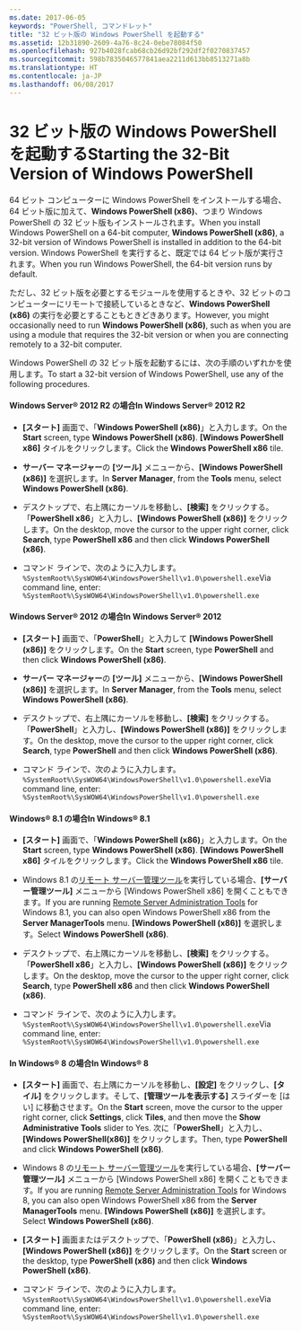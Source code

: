 ```yaml
---
ms.date: 2017-06-05
keywords: "PowerShell, コマンドレット"
title: "32 ビット版の Windows PowerShell を起動する"
ms.assetid: 12b31890-2609-4a76-8c24-0ebe78084f50
ms.openlocfilehash: 927b4028fcab68cb26d92bf292df2f0270837457
ms.sourcegitcommit: 598b7835046577841aea2211d613bb8513271a8b
ms.translationtype: HT
ms.contentlocale: ja-JP
ms.lasthandoff: 06/08/2017
---
```

# <a name="starting-the-32-bit-version-of-windows-powershell"></a><span data-ttu-id="df4fb-103">32 ビット版の Windows PowerShell を起動する</span><span class="sxs-lookup"><span data-stu-id="df4fb-103">Starting the 32-Bit Version of Windows PowerShell</span></span>
<span data-ttu-id="df4fb-104">64 ビット コンピューターに Windows PowerShell をインストールする場合、64 ビット版に加えて、**Windows PowerShell (x86)**、つまり Windows PowerShell の 32 ビット版もインストールされます。</span><span class="sxs-lookup"><span data-stu-id="df4fb-104">When you install Windows PowerShell on a 64-bit computer, **Windows PowerShell (x86)**, a 32-bit version of Windows PowerShell is installed in addition to the 64-bit version.</span></span> <span data-ttu-id="df4fb-105">Windows PowerShell を実行すると、既定では 64 ビット版が実行されます。</span><span class="sxs-lookup"><span data-stu-id="df4fb-105">When you run Windows PowerShell, the 64-bit version runs by default.</span></span>

<span data-ttu-id="df4fb-106">ただし、32 ビット版を必要とするモジュールを使用するときや、32 ビットのコンピューターにリモートで接続しているときなど、**Windows PowerShell (x86)** の実行を必要とすることもときどきあります。</span><span class="sxs-lookup"><span data-stu-id="df4fb-106">However, you might occasionally need to run **Windows PowerShell (x86)**, such as when you are using a module that requires the 32-bit version or when you are connecting remotely to a 32-bit computer.</span></span>

<span data-ttu-id="df4fb-107">Windows PowerShell の 32 ビット版を起動するには、次の手順のいずれかを使用します。</span><span class="sxs-lookup"><span data-stu-id="df4fb-107">To start a 32-bit version of Windows PowerShell, use any of the following procedures.</span></span>

#### <a name="in-windows-server-2012-r2"></a><span data-ttu-id="df4fb-108">Windows Server® 2012 R2 の場合</span><span class="sxs-lookup"><span data-stu-id="df4fb-108">In Windows Server® 2012 R2</span></span>

-   <span data-ttu-id="df4fb-109">**[スタート]** 画面で、「**Windows PowerShell (x86)**」と入力します。</span><span class="sxs-lookup"><span data-stu-id="df4fb-109">On the **Start** screen, type **Windows PowerShell (x86)**.</span></span> <span data-ttu-id="df4fb-110">**[Windows PowerShell x86]** タイルをクリックします。</span><span class="sxs-lookup"><span data-stu-id="df4fb-110">Click the **Windows PowerShell x86** tile.</span></span>

-   <span data-ttu-id="df4fb-111">**サーバー マネージャー**の **[ツール]** メニューから、**[Windows PowerShell (x86)]** を選択します。</span><span class="sxs-lookup"><span data-stu-id="df4fb-111">In **Server Manager**, from the **Tools** menu, select **Windows PowerShell (x86)**.</span></span>

-   <span data-ttu-id="df4fb-112">デスクトップで、右上隅にカーソルを移動し、**[検索]** をクリックする。「**PowerShell x86**」と入力し、**[Windows PowerShell (x86)]** をクリックします。</span><span class="sxs-lookup"><span data-stu-id="df4fb-112">On the desktop, move the cursor to the upper right corner, click **Search**, type **PowerShell x86** and then click **Windows PowerShell (x86)**.</span></span>

-   <span data-ttu-id="df4fb-113">コマンド ラインで、次のように入力します。`%SystemRoot%\SysWOW64\WindowsPowerShell\v1.0\powershell.exe`</span><span class="sxs-lookup"><span data-stu-id="df4fb-113">Via command line, enter: `%SystemRoot%\SysWOW64\WindowsPowerShell\v1.0\powershell.exe`</span></span>

#### <a name="in-windows-server-2012"></a><span data-ttu-id="df4fb-114">Windows Server® 2012 の場合</span><span class="sxs-lookup"><span data-stu-id="df4fb-114">In Windows Server® 2012</span></span>

-   <span data-ttu-id="df4fb-115">**[スタート]** 画面で、「**PowerShell**」と入力して **[Windows PowerShell (x86)]** をクリックします。</span><span class="sxs-lookup"><span data-stu-id="df4fb-115">On the **Start** screen, type **PowerShell** and then click **Windows PowerShell (x86)**.</span></span>

-   <span data-ttu-id="df4fb-116">**サーバー マネージャー**の **[ツール]** メニューから、**[Windows PowerShell (x86)]** を選択します。</span><span class="sxs-lookup"><span data-stu-id="df4fb-116">In **Server Manager**, from the **Tools** menu, select **Windows PowerShell (x86)**.</span></span>

-   <span data-ttu-id="df4fb-117">デスクトップで、右上隅にカーソルを移動し、**[検索]** をクリックする。「**PowerShell**」と入力し、**[Windows PowerShell (x86)]** をクリックします。</span><span class="sxs-lookup"><span data-stu-id="df4fb-117">On the desktop, move the cursor to the upper right corner, click **Search**, type **PowerShell** and then click **Windows PowerShell (x86)**.</span></span>

-   <span data-ttu-id="df4fb-118">コマンド ラインで、次のように入力します。`%SystemRoot%\SysWOW64\WindowsPowerShell\v1.0\powershell.exe`</span><span class="sxs-lookup"><span data-stu-id="df4fb-118">Via command line, enter: `%SystemRoot%\SysWOW64\WindowsPowerShell\v1.0\powershell.exe`</span></span>

#### <a name="in-windows-81"></a><span data-ttu-id="df4fb-119">Windows® 8.1 の場合</span><span class="sxs-lookup"><span data-stu-id="df4fb-119">In Windows® 8.1</span></span>

-   <span data-ttu-id="df4fb-120">**[スタート]** 画面で、「**Windows PowerShell (x86)**」と入力します。</span><span class="sxs-lookup"><span data-stu-id="df4fb-120">On the **Start** screen, type **Windows PowerShell (x86)**.</span></span> <span data-ttu-id="df4fb-121">**[Windows PowerShell x86]** タイルをクリックします。</span><span class="sxs-lookup"><span data-stu-id="df4fb-121">Click the **Windows PowerShell x86** tile.</span></span>

-   <span data-ttu-id="df4fb-122">Windows 8.1 の[リモート サーバー管理ツール](http://go.microsoft.com/fwlink/?LinkID=304145)を実行している場合、**[サーバー管理ツール]** メニューから [Windows PowerShell x86] を開くこともできます。</span><span class="sxs-lookup"><span data-stu-id="df4fb-122">If you are running [Remote Server Administration Tools](http://go.microsoft.com/fwlink/?LinkID=304145) for Windows 8.1, you can also open Windows PowerShell x86 from the **Server ManagerTools** menu.</span></span> <span data-ttu-id="df4fb-123">**[Windows PowerShell (x86)]** を選択します。</span><span class="sxs-lookup"><span data-stu-id="df4fb-123">Select **Windows PowerShell (x86)**.</span></span>

-   <span data-ttu-id="df4fb-124">デスクトップで、右上隅にカーソルを移動し、**[検索]** をクリックする。「**PowerShell x86**」と入力し、**[Windows PowerShell (x86)]** をクリックします。</span><span class="sxs-lookup"><span data-stu-id="df4fb-124">On the desktop, move the cursor to the upper right corner, click **Search**, type **PowerShell x86** and then click **Windows PowerShell (x86)**.</span></span>
   
-   <span data-ttu-id="df4fb-125">コマンド ラインで、次のように入力します。`%SystemRoot%\SysWOW64\WindowsPowerShell\v1.0\powershell.exe`</span><span class="sxs-lookup"><span data-stu-id="df4fb-125">Via command line, enter: `%SystemRoot%\SysWOW64\WindowsPowerShell\v1.0\powershell.exe`</span></span>

#### <a name="in-windows-8"></a><span data-ttu-id="df4fb-126">In Windows® 8 の場合</span><span class="sxs-lookup"><span data-stu-id="df4fb-126">In Windows® 8</span></span>

-   <span data-ttu-id="df4fb-127">**[スタート]** 画面で、右上隅にカーソルを移動し、**[設定]** をクリックし、**[タイル]** をクリックします。そして、**[管理ツールを表示する]** スライダーを [はい] に移動させます。</span><span class="sxs-lookup"><span data-stu-id="df4fb-127">On the **Start** screen, move the cursor to the upper right corner, click **Settings**, click **Tiles**, and then move the **Show Administrative Tools** slider to Yes.</span></span> <span data-ttu-id="df4fb-128">次に「**PowerShell**」と入力し、**[Windows PowerShell(x86)]** をクリックします。</span><span class="sxs-lookup"><span data-stu-id="df4fb-128">Then, type **PowerShell** and click **Windows PowerShell (x86)**.</span></span>

-   <span data-ttu-id="df4fb-129">Windows 8 の[リモート サーバー管理ツール](http://www.microsoft.com/download/details.aspx?id=28972)を実行している場合、**[サーバー管理ツール]** メニューから [Windows PowerShell x86] を開くこともできます。</span><span class="sxs-lookup"><span data-stu-id="df4fb-129">If you are running [Remote Server Administration Tools](http://www.microsoft.com/download/details.aspx?id=28972) for Windows 8, you can also open Windows PowerShell x86 from the **Server ManagerTools** menu.</span></span> <span data-ttu-id="df4fb-130">**[Windows PowerShell (x86)]** を選択します。</span><span class="sxs-lookup"><span data-stu-id="df4fb-130">Select **Windows PowerShell (x86)**.</span></span>

-   <span data-ttu-id="df4fb-131">**[スタート]** 画面またはデスクトップで、「**PowerShell (x86)**」と入力し、**[Windows PowerShell (x86)]** をクリックします。</span><span class="sxs-lookup"><span data-stu-id="df4fb-131">On the **Start** screen or the desktop, type **PowerShell (x86)** and then click **Windows PowerShell (x86)**.</span></span>

-   <span data-ttu-id="df4fb-132">コマンド ラインで、次のように入力します。`%SystemRoot%\SysWOW64\WindowsPowerShell\v1.0\powershell.exe`</span><span class="sxs-lookup"><span data-stu-id="df4fb-132">Via command line, enter: `%SystemRoot%\SysWOW64\WindowsPowerShell\v1.0\powershell.exe`</span></span>

